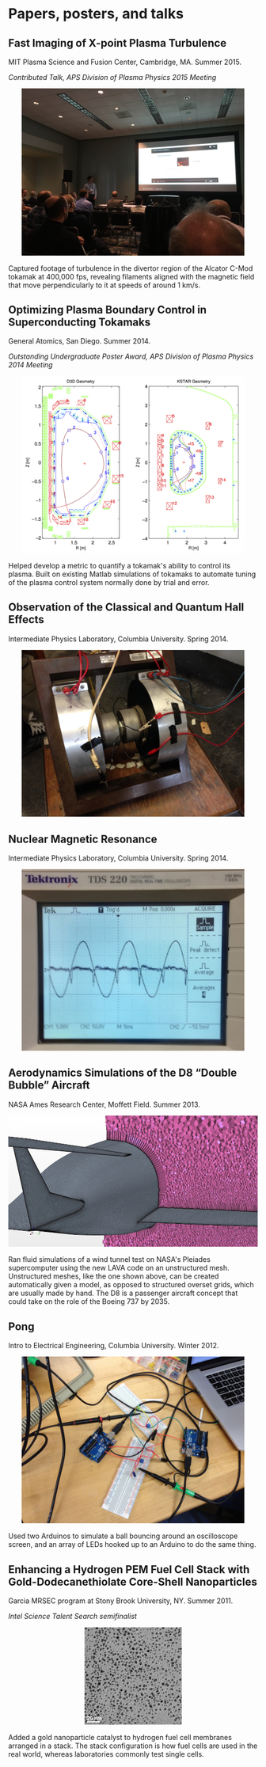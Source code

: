 # Papers, posters, and talks

## Fast Imaging of X-point Plasma Turbulence [<i class="fa fa-television" style="font-size:.9em;"></i>](https://docs.google.com/presentation/d/1L4ZWVGMUMs7WpfBKkYcwPdrfSc9M8fNJAeG0rojuWwA/pub)

MIT Plasma Science and Fusion Center, Cambridge, MA. Summer 2015.

_Contributed Talk, APS Division of Plasma Physics 2015 Meeting_ [<i class="fa fa-link"></i>](http://www-internal.psfc.mit.edu./research/alcator/pubs/APS/APS2015/Savannah2015index.html)

<center><a href="https://docs.google.com/presentation/d/1L4ZWVGMUMs7WpfBKkYcwPdrfSc9M8fNJAeG0rojuWwA/pub"><img src="dpp-presentation.jpg" width="450px"/></a></center>

Captured footage of turbulence in the divertor region of the Alcator C-Mod tokamak at 400,000 fps, revealing filaments aligned with the magnetic field that move perpendicularly to it at speeds of around 1 km/s.

## Optimizing Plasma Boundary Control in Superconducting Tokamaks [<i class="fa fa-map-o" style="font-size:.9em;"></i>](dpp-poster.pdf)

General Atomics, San Diego. Summer 2014.

_Outstanding Undergraduate Poster Award, APS Division of Plasma Physics 2014 Meeting_ [<i class="fa fa-picture-o"></i>](outstanding-poster-award.jpg)

<center><a href="dpp-poster.pdf"><img src="d3dkstar.png" width="450px"/></a></center>

Helped develop a metric to quantify a tokamak's ability to control its plasma. Built on existing Matlab simulations of tokamaks to automate tuning of the plasma control system normally done by trial and error. 

## Observation of the Classical and Quantum Hall Effects [<i class="fa fa-file-text-o" style="font-size:.9em;"></i>](qhe-lab.pdf)

Intermediate Physics Laboratory, Columbia University. Spring 2014.

<center><a href="qhe-lab.pdf"><img src="magnet.jpg" width="450px"/></a></center>

## Nuclear Magnetic Resonance [<i class="fa fa-file-text-o" style="font-size:.9em;"></i>](nmr-lab.pdf)

Intermediate Physics Laboratory, Columbia University. Spring 2014.

<center><a href="nmr-lab.pdf"><img src="peaks.jpg" width="450px"/></a></center>

## Aerodynamics Simulations of the D8 “Double Bubble” Aircraft [<i class="fa fa-file-text-o" style="font-size:.9em;"></i>](d8-sim.pdf)

NASA Ames Research Center, Moffett Field. Summer 2013.

<center><a href="d8-sim.pdf"><img src="star.jpg"/></a></center>

Ran fluid simulations of a wind tunnel test on NASA's Pleiades supercomputer using the new LAVA code on an unstructured mesh. Unstructured meshes, like the one shown above, can be created automatically given a model, as opposed to structured overset grids, which are usually made by hand. The D8 is a passenger aircraft concept that could take on the role of the Boeing 737 by 2035.

## Pong [<i class="fa fa-file-text-o" style="font-size:.9em;"></i>](pong.pdf)

Intro to Electrical Engineering, Columbia University. Winter 2012.

<center><a href="pong.pdf"><img src="arduinos.jpg" width="450px"/></a></center>

Used two Arduinos to simulate a ball bouncing around an oscilloscope screen, and an array of LEDs hooked up to an Arduino to do the same thing.

## Enhancing a Hydrogen PEM Fuel Cell Stack with Gold-Dodecanethiolate Core-Shell Nanoparticles [<i class="fa fa-file-text-o" style="font-size:.9em;"></i>](intel_au-nps.pdf)

Garcia MRSEC program at Stony Brook University, NY. Summer 2011.

_Intel Science Talent Search semifinalist_

<center><a href="intel_au-nps.pdf"><img src="aunps.png"/></a></center>

Added a gold nanoparticle catalyst to hydrogen fuel cell membranes arranged in a stack. The stack configuration is how fuel cells are used in the real world, whereas laboratories commonly test single cells.
